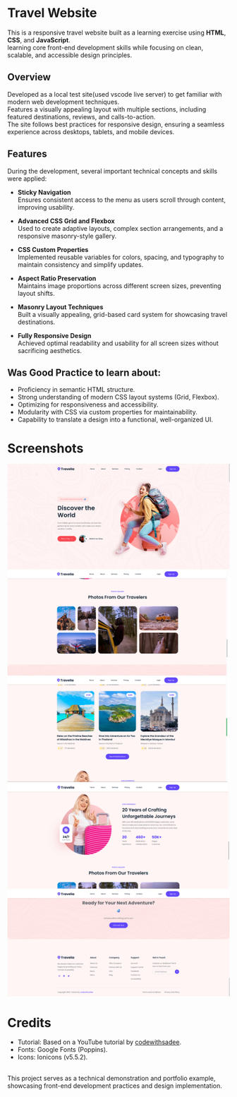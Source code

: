 # Travel Website 

This is a responsive travel website built as a learning exercise using **HTML**, **CSS**, and **JavaScript**.  
learning core front-end development skills while focusing on clean, scalable, and accessible design principles.  


## Overview  

Developed as a local test site(used vscode live server) to get familiar with modern web development techniques.  
Features a visually appealing layout with multiple sections, including featured destinations, reviews, and calls-to-action.  
The site follows best practices for responsive design, ensuring a seamless experience across desktops, tablets, and mobile devices.  


## Features

During the development, several important technical concepts and skills were applied:  

- **Sticky Navigation**  
  Ensures consistent access to the menu as users scroll through content, improving usability.  

- **Advanced CSS Grid and Flexbox**  
  Used to create adaptive layouts, complex section arrangements, and a responsive masonry-style gallery.  

- **CSS Custom Properties**  
  Implemented reusable variables for colors, spacing, and typography to maintain consistency and simplify updates.  

- **Aspect Ratio Preservation**  
  Maintains image proportions across different screen sizes, preventing layout shifts.  

- **Masonry Layout Techniques**  
  Built a visually appealing, grid-based card system for showcasing travel destinations.  

- **Fully Responsive Design**  
  Achieved optimal readability and usability for all screen sizes without sacrificing aesthetics.  


## Was Good Practice to learn about:  

- Proficiency in semantic HTML structure.  
- Strong understanding of modern CSS layout systems (Grid, Flexbox).  
- Optimizing for responsiveness and accessibility.  
- Modularity with CSS via custom properties for maintainability.  
- Capability to translate a design into a functional, well-organized UI.  


# Screenshots  

![Screenshot 1](screenshots/Image_1.png)  
![Screenshot 3](screenshots/Image_3.png)  
![Screenshot 5](screenshots/Image_5.png)  
![Screenshot 4](screenshots/Image_4.png)  
![Screenshot 2](screenshots/Image_2.png) 

# Credits
  - Tutorial: Based on a YouTube tutorial by [codewithsadee](https://www.youtube.com/watch?v=VA8cgdMpNf4).
  - Fonts: Google Fonts (Poppins).
  - Icons: Ionicons (v5.5.2).

<br>
This project serves as a technical demonstration and portfolio example, showcasing front-end development practices and design implementation.
